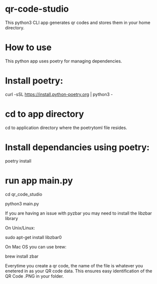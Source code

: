 # qr-code-studio
This python3 CLI app generates qr codes and stores them in your home directory.  

# How to use
This python app uses poetry for managing dependencies.

# Install poetry: 
curl -sSL https://install.python-poetry.org | python3 -
# cd to app directory
cd to application directory where the poetrytoml file resides.

# Install dependancies using poetry:
poetry install

# run app main.py
cd qr_code_studio

python3 main.py

If you are having an issue with pyzbar you may need to install the libzbar library 

On Unix/Linux:

sudo apt-get install libzbar0

On Mac OS you can use brew:

brew install zbar


Everytime you create a qr code, the name of the file is whatever you enetered in as your QR code data. This ensures easy identification of the QR Code .PNG in your folder. 

